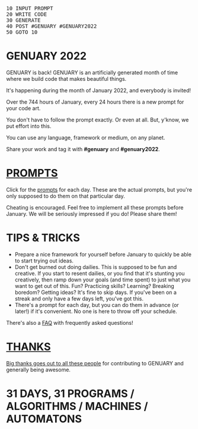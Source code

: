 <pre>
10 INPUT PROMPT
20 WRITE CODE
30 GENERATE
40 POST #GENUARY #GENUARY2022
50 GOTO 10<span class="cursor"></span>
</pre>

# GENUARY 2022

GENUARY is back! GENUARY is an artificially generated month of time where we build code that makes beautiful things.

It's happening during the month of January 2022, and everybody is invited!

Over the 744 hours of January, every 24 hours there is a new prompt for your code art.

You don't have to follow the prompt exactly. Or even at all. But, y'know, we put effort into this.

You can use any language, framework or medium, on any planet.

Share your work and tag it with **#genuary** and **#genuary2022**.

# [PROMPTS](prompts)

Click for the [prompts](prompts) for each day. These are the actual prompts, but you're only supposed to do them on that particular day.

Cheating is encouraged. Feel free to implement all these prompts before January. We will be seriously impressed if you do! Please share them!

# TIPS & TRICKS

* Prepare a nice framework for yourself before January to quickly be able to start trying out ideas.
* Don't get burned out doing dailies. This is supposed to be fun and creative. If you start to resent dailies, or you find that it's stunting you creatively, then ramp down your goals (and time spent) to just what you want to get out of this. Fun? Practicing skills? Learning? Breaking boredom? Getting ideas? It's fine to skip days. If you've been on a streak and only have a few days left, you've got this.
* There's a prompt for each day, but you can do them in advance (or later!) if it's convenient. No one is here to throw off your schedule.

There's also a [FAQ](faq) with frequently asked questions!

# [THANKS](thanks)

[Big thanks goes out to all these people](thanks) for contributing to GENUARY and generally being awesome.

# 31 DAYS, 31 PROGRAMS / ALGORITHMS / MACHINES / AUTOMATONS
